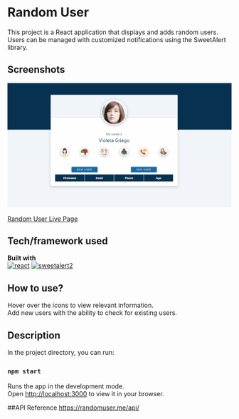 # Random User
This project is a React application that displays and adds random users. Users can be managed with customized notifications using the SweetAlert library.
## Screenshots
![Project snapshot](./random.gif) 

[Random User Live Page](https://random-user-esma.netlify.app/)

## Tech/framework used
<b>Built with</b> <br>
<a href="#"><img src="https://w7.pngwing.com/pngs/403/269/png-transparent-react-react-native-logos-brands-in-colors-icon-thumbnail.png" alt="react" width="40"/></a> 
<a href="#"><img src="https://sweetalert2.github.io/images/sweetalert2-social.png" alt="sweetalert2" width="40"/></a> 

## How to use?
Hover over the icons to view relevant information.<br> 
Add new users with the ability to check for existing users.
## Description
In the project directory, you can run:
### `npm start`
Runs the app in the development mode.\
Open [http://localhost:3000](http://localhost:3000) to view it in your browser.

##API Reference
https://randomuser.me/api/


 
